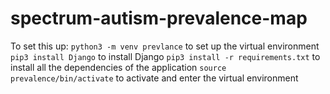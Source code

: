 # spectrum-autism-prevalence-map

To set this up:
`python3 -m venv prevlance` to set up the virtual environment
`pip3 install Django` to install Django
`pip3 install -r requirements.txt` to install all the dependencies of the application
`source prevalence/bin/activate` to activate and enter the virtual environment

